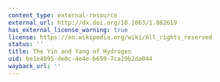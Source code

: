 ```yaml
---
content_type: external-resource
external_url: http://dx.doi.org/10.1063/1.882619
has_external_license_warning: true
license: https://en.wikipedia.org/wiki/All_rights_reserved
status: ''
title: The Yin and Yang of Hydrogen
uid: be1e4895-de0c-4e4e-b659-7ca19b2da044
wayback_url: ''
---
```

